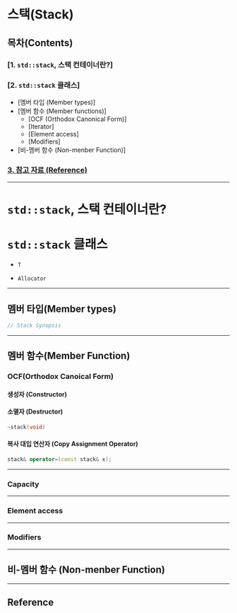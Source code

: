 # 스택(Stack)

## 목차(Contents)

### [1. `std::stack`, 스택 컨테이너란?]
### [2. `std::stack` 클래스]
+ [멤버 타입 (Member types)]
+ [멤버 함수 (Member functions)]
  + [OCF (Orthodox Canonical Form)]
  + [Iterator]
  + [Element access]
  + [Modifiers]
+ [비-멤버 함수 (Non-menber Function)]
### [3. 참고 자료 (Reference)](#reference)
---
# `std::stack`, 스택 컨테이너란?



# `std::stack` 클래스


+ `T`

+ `Allocator`

---
## 멤버 타입(Member types)

```c++
// Stack Synopsis


```


---
## 멤버 함수(Member Function)

### OCF(Orthodox Canoical Form)

#### 생성자 (Constructor)

#### 소멸자 (Destructor)
  
```c++
~stack(void)
```

#### 복사 대입 연산자 (Copy Assignment Operator)

```c++
stack& operator=(const stack& x);
```
---
### Capacity

---
### Element access


---
### Modifiers
---
## 비-멤버 함수 (Non-menber Function)
---
## Reference

